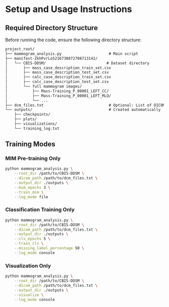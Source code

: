 
# Setup and Usage Instructions

## Required Directory Structure

Before running the code, ensure the following directory structure:
```markdown
project_root/
├── mammogram_analysis.py                     # Main script
├── manifest-ZkhPvrLo5216730872708713142/
│   └── CBIS-DDSM/                           # Dataset directory
│       ├── mass_case_description_train_set.csv
│       ├── mass_case_description_test_set.csv
│       ├── calc_case_description_train_set.csv
│       ├── calc_case_description_test_set.csv
│       └── full mammogram images/
│           ├── Mass-Training_P_00001_LEFT_CC/
│           ├── Mass-Training_P_00001_LEFT_MLO/
│           └── ...
├── dcm_files.txt                             # Optional: List of DICOM paths
└── outputs/                                  # Created automatically
    ├── checkpoints/
    ├── plots/
    ├── visualizations/
    └── training_log.txt
```
## Training Modes

### MIM Pre-training Only
```bash
python mammogram_analysis.py \
    --root_dir /path/to/CBIS-DDSM \
    --dicom_path /path/to/dcm_files.txt \
    --output_dir ./outputs \
    --mim_epochs 3 \
    --train_mim \
    --log_mode file
```
### Classification Training Only
```bash
python mammogram_analysis.py \
    --root_dir /path/to/CBIS-DDSM \
    --dicom_path /path/to/dcm_files.txt \
    --output_dir ./outputs \
    --cls_epochs 5 \
    --train_cls \
    --missing_label_percentage 50 \
    --log_mode console
```
### Visualization Only
```bash
python mammogram_analysis.py \
    --root_dir /path/to/CBIS-DDSM \
    --dicom_path /path/to/dcm_files.txt \
    --output_dir ./outputs \
    --visualize \
    --log_mode console
```

